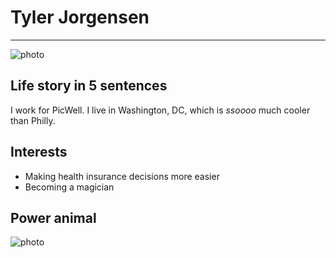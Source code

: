 # Tyler Jorgensen

---

![photo](https://media.licdn.com/mpr/mpr/shrink_500_500/p/1/000/211/1a3/03ae18e.jpg)

## Life story in 5 sentences
I work for PicWell. I live in Washington, DC, which is _ssoooo_ much cooler than Philly.

## Interests
- Making health insurance decisions more easier
- Becoming a magician

## Power animal

![photo](http://addyosmani.com/blog/wp-content/uploads/2013/04/unicorn.jpg)
